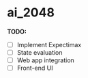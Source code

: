# ai_2048

**TODO:**
- [ ] Implement Expectimax
- [ ] State evaluation
- [ ] Web app integration
- [ ] Front-end UI
